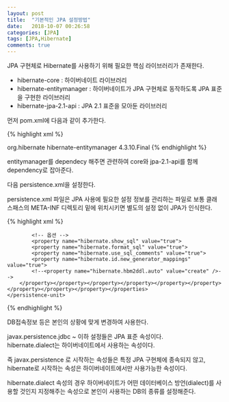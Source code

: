 ```yaml
---
layout: post
title:  "기본적인 JPA 설정방법"
date:   2018-10-07 00:26:58
categories: [JPA]
tags: [JPA,Hibernate]
comments: true
---
```

JPA 구현체로 Hibernate를 사용하기 위해 필요한 핵심 라이브러리가 존재한다.

- hibernate-core : 하이버네이트 라이브러리
- hibernate-entitymanager : 하이버네이트가 JPA 구현체로 동작하도록 JPA  표준을 구현한 라이브러리
- hibernate-jpa-2.1-api : JPA 2.1 표준을 모아둔 라이브러리

먼저 pom.xml에 다음과 같이 추가한다.

{% highlight xml %}
<!-- JPA, 하이버네이트 -->
<dependency>
    <groupid>org.hibernate</groupid>
    <artifactid>hibernate-entitymanager</artifactid>
    <version>4.3.10.Final</version>
</dependency>
{% endhighlight %}

entitymanager를 dependecy 해주면 관련하여 core와 jpa-2.1-api를 함께 dependency로 잡아준다.  

다음 persistence.xml을 설정한다.  

persistence.xml 파일은 JPA 사용에 필요한 설정 정보를 관리하는 파일로 보통 클래스패스의 META-INF 디렉토리 밑에 위치시키면 별도의 설정 없이 JPA가 인식한다.  

{% highlight xml %}      
<!--?xml version="1.0" encoding="UTF-8"?-->
<persistence xmlns="http://xmlns.jcp.org/xml/ns/persistence" version="2.1">
    <persistence-unit name="jpabook">
        <properties>
            <!-- 데이터베이스 접속정보 -->
            <property name="javax.persistence.jdbc.driver" value="org.h2.Driver">
            <property name="javax.persistence.jdbc.user" value="sa">
            <property name="javax.persistence.jdbc.password" value="">
            <property name="javax.persistence.jdbc.url" value="jdbc:h2:tcp://localhost/~/test">
            <property name="hibernate.dialect" value="org.hibernate.dialect.H2Dialect">

            <!-- 옵션 -->
            <property name="hibernate.show_sql" value="true">
            <property name="hibernate.format_sql" value="true">
            <property name="hibernate.use_sql_comments" value="true">
            <property name="hibernate.id.new_generator_mappings" value="true">
            <!--<property name="hibernate.hbm2ddl.auto" value="create" />-->
        </property></property></property></property></property></property></property></property></property></properties>
    </persistence-unit>
</persistence>
{% endhighlight %}

DB접속정보 등은 본인의 상황에 맞게 변경하여 사용한다.

javax.persistence.jdbc ~ 이하 설정들은 JPA 표준 속성이다.  
hibernate.dialect는 하이버네이트에서 사용하는 속성이다.  

즉 javax.persistence 로 시작하는 속성들은 특정 JPA 구현체에 종속되지 않고, hibernate로 시작하는 속성은 하이버네이트에서만 사용가능한 속성이다.  

hibernate.dialect 속성의 경우 하이버네이트가 어떤 데이터베이스 방언(dialect)를 사용할 것인지 지정해주는 속성으로 본인이 사용하는 DB의 종류를 설정해준다.  
